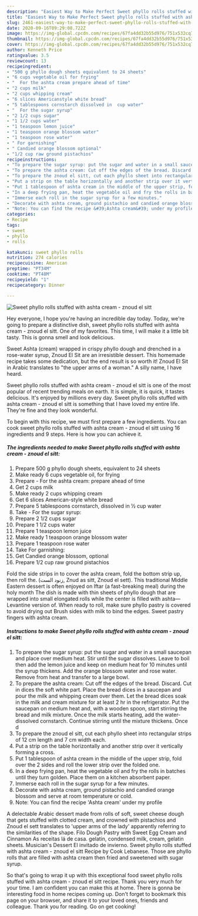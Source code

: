 ```yaml
---
description: "Easiest Way to Make Perfect Sweet phyllo rolls stuffed with ashta cream - znoud el sitt"
title: "Easiest Way to Make Perfect Sweet phyllo rolls stuffed with ashta cream - znoud el sitt"
slug: 2461-easiest-way-to-make-perfect-sweet-phyllo-rolls-stuffed-with-ashta-cream-znoud-el-sitt
date: 2020-09-16T09:29:08.722Z
image: https://img-global.cpcdn.com/recipes/67fa4dd32b55d976/751x532cq70/sweet-phyllo-rolls-stuffed-with-ashta-cream-znoud-el-sitt-recipe-main-photo.jpg
thumbnail: https://img-global.cpcdn.com/recipes/67fa4dd32b55d976/751x532cq70/sweet-phyllo-rolls-stuffed-with-ashta-cream-znoud-el-sitt-recipe-main-photo.jpg
cover: https://img-global.cpcdn.com/recipes/67fa4dd32b55d976/751x532cq70/sweet-phyllo-rolls-stuffed-with-ashta-cream-znoud-el-sitt-recipe-main-photo.jpg
author: Kenneth Price
ratingvalue: 3.5
reviewcount: 13
recipeingredient:
- "500 g phyllo dough sheets equivalent to 24 sheets"
- "6 cups vegetable oil for frying"
- "  For the ashta cream prepare ahead of time"
- "2 cups milk"
- "2 cups whipping cream"
- "6 slices Americanstyle white bread"
- "5 tablespoons cornstarch dissolved in  cup water"
- "  For the sugar syrup"
- "2 1/2 cups sugar"
- "1 1/2 cups water"
- "1 teaspoon lemon juice"
- "1 teaspoon orange blossom water"
- "1 teaspoon rose water"
- " For garnishing"
- " Candied orange blossom optional"
- "1/2 cup raw ground pistachios"
recipeinstructions:
- "To prepare the sugar syrup: put the sugar and water in a small saucepan and place over medium heat. Stir until the sugar dissolves. Leave to boil then add the lemon juice and keep on medium heat for 10 minutes until the syrup thickens. Add the orange blossom water and rose water. Remove from heat and transfer to a large bowl."
- "To prepare the ashta cream: Cut off the edges of the bread. Discard. Cut in dices the soft white part. Place the bread dices in a saucepan and pour the milk and whipping cream over them. Let the bread dices soak in the milk and cream mixture for at least 2 hr in the refrigerator. Put the saucepan on medium heat and, with a wooden spoon, start stirring the bread and milk mixture. Once the milk starts heating, add the water-dissolved cornstarch. Continue stirring until the mixture thickens. Once d"
- "To prepare the znoud el sitt, cut each phyllo sheet into rectangular strips of 12 cm length and 7 cm width each."
- "Put a strip on the table horizontally and another strip over it vertically forming a cross."
- "Put 1 tablespoon of ashta cream in the middle of the upper strip, fold over the 2 sides and roll the lower strip over the folded one."
- "In a deep frying pan, heat the vegetable oil and fry the rolls in batches until they turn golden. Place them on a kitchen absorbent paper."
- "Immerse each roll in the sugar syrup for a few minutes."
- "Decorate with ashta cream, ground pistachio and candied orange blossom and serve at room temperature or cold."
- "Note: You can find the recipe &#39;Ashta cream&#39; under my profile"
categories:
- Recipe
tags:
- sweet
- phyllo
- rolls

katakunci: sweet phyllo rolls 
nutrition: 274 calories
recipecuisine: American
preptime: "PT34M"
cooktime: "PT48M"
recipeyield: "1"
recipecategory: Dinner

---
```



![Sweet phyllo rolls stuffed with ashta cream - znoud el sitt](https://img-global.cpcdn.com/recipes/67fa4dd32b55d976/751x532cq70/sweet-phyllo-rolls-stuffed-with-ashta-cream-znoud-el-sitt-recipe-main-photo.jpg)

Hey everyone, I hope you're having an incredible day today. Today, we're going to prepare a distinctive dish, sweet phyllo rolls stuffed with ashta cream - znoud el sitt. One of my favorites. This time, I will make it a little bit tasty. This is gonna smell and look delicious.

Sweet Ashta (cream) wrapped in crispy phyllo dough and drenched in a rose-water syrup, Znoud El Sit are an irresistible dessert. This homemade recipe takes some dedication, but the end result is so worth it! Znoud El Sit in Arabic translates to &#34;the upper arms of a woman.&#34; A silly name, I have heard.

Sweet phyllo rolls stuffed with ashta cream - znoud el sitt is one of the most popular of recent trending meals on earth. It is simple, it is quick, it tastes delicious. It's enjoyed by millions every day. Sweet phyllo rolls stuffed with ashta cream - znoud el sitt is something that I have loved my entire life. They're fine and they look wonderful.


To begin with this recipe, we must first prepare a few ingredients. You can cook sweet phyllo rolls stuffed with ashta cream - znoud el sitt using 16 ingredients and 9 steps. Here is how you can achieve it.

<!--inarticleads1-->

##### The ingredients needed to make Sweet phyllo rolls stuffed with ashta cream - znoud el sitt:

1. Prepare 500 g phyllo dough sheets, equivalent to 24 sheets
1. Make ready 6 cups vegetable oil, for frying
1. Prepare  - For the ashta cream: prepare ahead of time
1. Get 2 cups milk
1. Make ready 2 cups whipping cream
1. Get 6 slices American-style white bread
1. Prepare 5 tablespoons cornstarch, dissolved in ½ cup water
1. Take  - For the sugar syrup:
1. Prepare 2 1/2 cups sugar
1. Prepare 1 1/2 cups water
1. Prepare 1 teaspoon lemon juice
1. Make ready 1 teaspoon orange blossom water
1. Prepare 1 teaspoon rose water
1. Take  For garnishing:
1. Get  Candied orange blossom, optional
1. Prepare 1/2 cup raw ground pistachios


Fold the side strips in to cover the ashta cream, fold the bottom strip up, then roll the. (زنود الست, Znud as sitt, Znoud el sett). This traditional Middle Eastern dessert is often enjoyed on Iftar (a fast-breaking meal) during the holy month The dish is made with thin sheets of phyllo dough that are wrapped into small elongated rolls while the center is filled with ashta—Levantine version of. When ready to roll, make sure phyllo pastry is covered to avoid drying out Brush sides with milk to bind the edges. Sweet pastry fingers with ashta cream. 

<!--inarticleads2-->

##### Instructions to make Sweet phyllo rolls stuffed with ashta cream - znoud el sitt:

1. To prepare the sugar syrup: put the sugar and water in a small saucepan and place over medium heat. Stir until the sugar dissolves. Leave to boil then add the lemon juice and keep on medium heat for 10 minutes until the syrup thickens. Add the orange blossom water and rose water. Remove from heat and transfer to a large bowl.
1. To prepare the ashta cream: Cut off the edges of the bread. Discard. Cut in dices the soft white part. Place the bread dices in a saucepan and pour the milk and whipping cream over them. Let the bread dices soak in the milk and cream mixture for at least 2 hr in the refrigerator. Put the saucepan on medium heat and, with a wooden spoon, start stirring the bread and milk mixture. Once the milk starts heating, add the water-dissolved cornstarch. Continue stirring until the mixture thickens. Once d
1. To prepare the znoud el sitt, cut each phyllo sheet into rectangular strips of 12 cm length and 7 cm width each.
1. Put a strip on the table horizontally and another strip over it vertically forming a cross.
1. Put 1 tablespoon of ashta cream in the middle of the upper strip, fold over the 2 sides and roll the lower strip over the folded one.
1. In a deep frying pan, heat the vegetable oil and fry the rolls in batches until they turn golden. Place them on a kitchen absorbent paper.
1. Immerse each roll in the sugar syrup for a few minutes.
1. Decorate with ashta cream, ground pistachio and candied orange blossom and serve at room temperature or cold.
1. Note: You can find the recipe &#39;Ashta cream&#39; under my profile


A delectable Arabic dessert made from rolls of soft, sweet cheese dough that gets stuffed with clotted cream, and crowned with pistachios and Znoud el sett translates to &#39;upper arms of the lady&#39; apparently referring to the similarities of the shape. Filo Dough Pastry with Sweet Egg Cream and Cinnamon As receitas lá de casa. gelatin, condensed milk, cream, gelatin sheets. Musician&#39;s Dessert El invitado de invierno. Sweet phyllo rolls stuffed with ashta cream - znoud el sitt Recipe by Cook Lebanese. Those are phyllo rolls that are filled with ashta cream then fried and sweetened with sugar syrup. 

So that's going to wrap it up with this exceptional food sweet phyllo rolls stuffed with ashta cream - znoud el sitt recipe. Thank you very much for your time. I am confident you can make this at home. There is gonna be interesting food in home recipes coming up. Don't forget to bookmark this page on your browser, and share it to your loved ones, friends and colleague. Thank you for reading. Go on get cooking!
